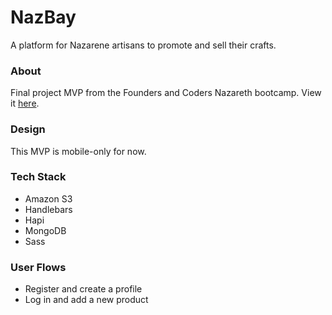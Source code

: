 # NazBay
A platform for Nazarene artisans to promote and sell their crafts.

### About
Final project MVP from the Founders and Coders Nazareth bootcamp. View it [here](https://nazbay.herokuapp.com/).

### Design
This MVP is mobile-only for now.

### Tech Stack
- Amazon S3
- Handlebars
- Hapi
- MongoDB
- Sass

### User Flows
- Register and create a profile
- Log in and add a new product

